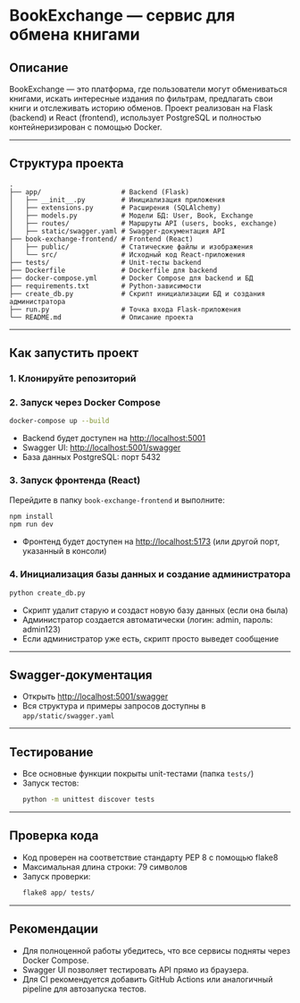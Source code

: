 # BookExchange — сервис для обмена книгами

## Описание

BookExchange — это платформа, где пользователи могут обмениваться книгами, искать интересные издания по фильтрам, предлагать свои книги и отслеживать историю обменов. Проект реализован на Flask (backend) и React (frontend), использует PostgreSQL и полностью контейнеризирован с помощью Docker.

---

## Структура проекта

```
.
├── app/                    # Backend (Flask)
│   ├── __init__.py         # Инициализация приложения
│   ├── extensions.py       # Расширения (SQLAlchemy)
│   ├── models.py           # Модели БД: User, Book, Exchange
│   ├── routes/             # Маршруты API (users, books, exchange)
│   ├── static/swagger.yaml # Swagger-документация API
├── book-exchange-frontend/ # Frontend (React)
│   ├── public/             # Статические файлы и изображения
│   └── src/                # Исходный код React-приложения
├── tests/                  # Unit-тесты backend
├── Dockerfile              # Dockerfile для backend
├── docker-compose.yml      # Docker Compose для backend и БД
├── requirements.txt        # Python-зависимости
├── create_db.py            # Скрипт инициализации БД и создания администратора
├── run.py                  # Точка входа Flask-приложения
└── README.md               # Описание проекта
```

---

## Как запустить проект

### 1. Клонируйте репозиторий

### 2. Запуск через Docker Compose

```bash
docker-compose up --build
```
- Backend будет доступен на [http://localhost:5001](http://localhost:5001)
- Swagger UI: [http://localhost:5001/swagger](http://localhost:5001/swagger)
- База данных PostgreSQL: порт 5432

### 3. Запуск фронтенда (React)

Перейдите в папку `book-exchange-frontend` и выполните:
```bash
npm install
npm run dev
```
- Фронтенд будет доступен на [http://localhost:5173](http://localhost:5173) (или другой порт, указанный в консоли)

### 4. Инициализация базы данных и создание администратора

```bash
python create_db.py
```
- Скрипт удалит старую и создаст новую базу данных (если она была)
- Администратор создается автоматически (логин: admin, пароль: admin123)
- Если администратор уже есть, скрипт просто выведет сообщение

---

## Swagger-документация

- Открыть [http://localhost:5001/swagger](http://localhost:5001/swagger)
- Вся структура и примеры запросов доступны в `app/static/swagger.yaml`

---

## Тестирование

- Все основные функции покрыты unit-тестами (папка `tests/`)
- Запуск тестов:
  ```bash
  python -m unittest discover tests
  ```

---

## Проверка кода

- Код проверен на соответствие стандарту PEP 8 с помощью flake8
- Максимальная длина строки: 79 символов
- Запуск проверки:
  ```bash
  flake8 app/ tests/
  ```

---

## Рекомендации

- Для полноценной работы убедитесь, что все сервисы подняты через Docker Compose.
- Swagger UI позволяет тестировать API прямо из браузера.
- Для CI рекомендуется добавить GitHub Actions или аналогичный pipeline для автозапуска тестов.